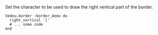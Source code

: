 Set the character to be used to draw the right vertical part
of the border.

    Vedeu.border :border_demo do
      right_vertical '|'
      # ... some code
    end

